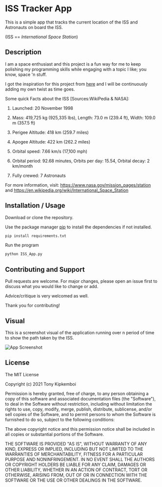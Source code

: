 # ISS Tracker App

This is a simple app that tracks the current location of the ISS and Astronauts on board the ISS.

(ISS == _International Space Station_)

## Description

I am a space enthusiast and this project is a fun way for me to keep polishing my programming skills while engaging with 
a topic I like; you know, space 'n stuff.

I got the inspiration for this project from [here](https://projects.raspberrypi.org/en/projects/where-is-the-space-station) 
and I will be continuously adding my own twist as time goes.

Some quick Facts about the ISS [Sources:WikiPedia & NASA]:

1. Launched: 20 November 1998

2. Mass: 419,725 kg (925,335 lbs), Length: 73.0 m (239.4 ft), Width: 109.0 m (357.5 ft)

3. Perigee Altitude: 418 km (259.7 miles)

4. Apogee Altitude: 422 km (262.2 miles)

5. Orbital speed: 7.66 km/s (17,100 mph)

6. Orbital period: 92.68 minutes, Orbits per day: 15.54, Orbital decay: 2 km/month

7. Fully crewed: 7 Astronauts


For more information, visit: https://www.nasa.gov/mission_pages/station and https://en.wikipedia.org/wiki/International_Space_Station

## Installation / Usage

Download or clone the repository.

Use the package manager [pip](https://pip.pypa.io/en/stable/) to install the dependencies if not installed.

```bash
pip install requirements.txt
```
Run the program 

```bash
python ISS_App.py
```

## Contributing and Support

Pull requests are welcome. For major changes, please open an issue first to discuss what you would like to change or add.

Advice/critique is very welcomed as well.

Thank you for contributing!

## Visual

This is a screenshot visual of the application running over n period of time to show the path taken by the ISS.

![App Screenshot](https://github.com/tonykipkemboi/ISS_Tracker_Project/blob/static_visual.JPG?raw=true)

## License

The MIT License 

Copyright (c) 2021 Tony Kipkemboi

Permission is hereby granted, free of charge, to any person obtaining a copy of this software and associated documentation files (the "Software"), to deal in the Software without restriction, including without limitation the rights to use, copy, modify, merge, publish, distribute, sublicense, and/or sell copies of the Software, and to permit persons to whom the Software is furnished to do so, subject to the following conditions:

The above copyright notice and this permission notice shall be included in all copies or substantial portions of the Software.

THE SOFTWARE IS PROVIDED "AS IS", WITHOUT WARRANTY OF ANY KIND, EXPRESS OR IMPLIED, INCLUDING BUT NOT LIMITED TO THE WARRANTIES OF MERCHANTABILITY, FITNESS FOR A PARTICULAR PURPOSE AND NONINFRINGEMENT. IN NO EVENT SHALL THE AUTHORS OR COPYRIGHT HOLDERS BE LIABLE FOR ANY CLAIM, DAMAGES OR OTHER LIABILITY, WHETHER IN AN ACTION OF CONTRACT, TORT OR OTHERWISE, ARISING FROM, OUT OF OR IN CONNECTION WITH THE SOFTWARE OR THE USE OR OTHER DEALINGS IN THE SOFTWARE.


